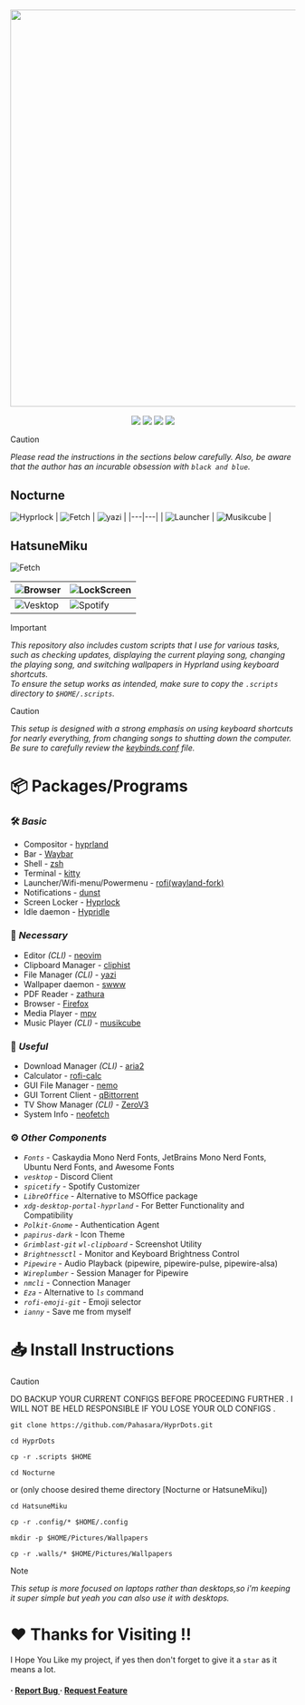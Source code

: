 <h3 align="center">
	<img src="https://github.com/user-attachments/assets/cd622df3-ff30-4df9-8696-2d82e443585b" width="700"/><br/>
</h3>

<p align="center">
    <a href="https://github.com/Pahasara/HyprDots/stargazers"><img src="https://img.shields.io/github/stars/Pahasara/HyprDots?colorA=32302f&colorB=ee5025&style=for-the-badge"></a>
    <a = href="https://hyprland.org">
            <img src="https://img.shields.io/badge/Arch-Hyprland-blue.svg?style=for-the-badge&labelColor=32302f&logo=&logoColor=black&color=258598"></a> 
    <a href="https://github.com/Pahasara/HyprDots/issues"><img src="https://img.shields.io/github/issues/Pahasara/HyprDots?colorA=32302f&colorB=05aa57&style=for-the-badge"></a>
    <a href="https://github.com/Pahasara/HyprDots/blob/main/LICENSE">
        <img src="https://img.shields.io/static/v1.svg?style=for-the-badge&label=License&message=MIT&colorA=32302f&colorB=b16286&logo=unlicense&logoColor=b16286&"/></a> 
</p>

> [!CAUTION]
> _Please read the instructions in the sections below carefully._
> _Also, be aware that the author has an incurable obsession with `black and blue`._

## Nocturne
![Hyprlock](https://github.com/user-attachments/assets/6ebf0368-49b1-4fee-a2de-6e00811dcbe8)
| ![Fetch](https://github.com/user-attachments/assets/6190c118-322b-4264-89cd-427958286beb) | ![yazi](https://github.com/user-attachments/assets/c151fd97-adab-4a42-8474-a1f1d1ce7355) |
|---|---|
| ![Launcher](https://github.com/user-attachments/assets/187af624-7659-40ca-9137-57cb85ffb3c5) | ![Musikcube](https://github.com/user-attachments/assets/a56164f7-c6cf-4265-8d73-535f8b0f8920) |


## HatsuneMiku
![Fetch](https://github.com/user-attachments/assets/47311a00-beec-4445-802c-d22e7455f03b)

| ![Browser](https://github.com/user-attachments/assets/eadb2480-f8fe-4592-879e-a41542f7d296) | ![LockScreen](https://github.com/user-attachments/assets/cf798ec6-f306-4dc8-8c96-54d0c2acaa2d) |
|---|---|
| ![Vesktop](https://github.com/user-attachments/assets/7f9b83c6-1c03-47da-b5a6-4eeb230c1e8f) | ![Spotify](https://github.com/user-attachments/assets/d564219c-3574-4674-b51f-1f78747d4ca4) |

> [!IMPORTANT]
> _This repository also includes custom scripts that I use for various tasks, such as checking updates, displaying the current playing song, changing the playing song, and switching wallpapers in Hyprland using keyboard shortcuts._  
> _To ensure the setup works as intended, make sure to copy the `.scripts` directory to `$HOME/.scripts`._

> [!CAUTION]
> _This setup is designed with a strong emphasis on using keyboard shortcuts for nearly everything, from changing songs to shutting down the computer. Be sure to carefully review the [keybinds.conf](https://github.com/Pahasara/HyprDots/blob/main/Nocturne/.config/hypr/keybinds.conf) file._

# 📦 Packages/Programs

### 🛠️ _Basic_
* Compositor - [hyprland](https://hyprland.org)
* Bar - [Waybar](https://github.com/Alexays/Waybar)
* Shell - [zsh](https://www.zsh.org/)
* Terminal - [kitty](https://github.com/kovidgoyal/kitty)
* Launcher/Wifi-menu/Powermenu - [rofi(wayland-fork)](https://archlinux.org/packages/extra/x86_64/rofi-wayland/)
* Notifications - [dunst](https://github.com/dunst-project/dunst)
* Screen Locker - [Hyprlock](https://github.com/hyprwm/hyprlock)
* Idle daemon - [Hypridle](https://github.com/hyprwm/hypridle)

### 🔧 _Necessary_
* Editor _(CLI)_ - [neovim](https://github.com/neovim/neovim)
* Clipboard Manager - [cliphist](https://github.com/sentriz/cliphist)
* File Manager _(CLI)_ - [yazi](https://github.com/sxyazi/yazi)
* Wallpaper daemon - [swww](https://github.com/LGFae/swww)
* PDF Reader - [zathura](https://github.com/pwmt/zathura)
* Browser - [Firefox](https://www.mozilla.org/en-US/firefox/linux/)
* Media Player - [mpv](https://github.com/mpv-player/mpv)
* Music Player _(CLI)_ - [musikcube](https://github.com/clangen/musikcube)

### 🌟 _Useful_
* Download Manager _(CLI)_ - [aria2](https://github.com/aria2/aria2)
* Calculator - [rofi-calc](https://github.com/svenstaro/rofi-calc)
* GUI File Manager - [nemo](https://github.com/linuxmint/nemo)
* GUI Torrent Client - [qBittorrent](https://github.com/qbittorrent/qBittorrent)
* TV Show Manager _(CLI)_ - [ZeroV3](https://github.com/Pahasara/ZeroV3)
* System Info - [neofetch](https://github.com/dylanaraps/neofetch)

### ⚙️ _Other Components_

- _`Fonts`_ - Caskaydia Mono Nerd Fonts, JetBrains Mono Nerd Fonts, Ubuntu Nerd Fonts, and Awesome Fonts
- _`vesktop`_ - Discord Client
- _`spicetify`_ - Spotify Customizer
- _`LibreOffice`_ - Alternative to MSOffice package
- _`xdg-desktop-portal-hyprland`_ - For Better Functionality and Compatibility
- _`Polkit-Gnome`_ - Authentication Agent
- _`papirus-dark`_ - Icon Theme
- _`Grimblast-git`_ _`wl-clipboard`_ - Screenshot Utility
- _`Brightnessctl`_ - Monitor and Keyboard Brightness Control
- _`Pipewire`_ - Audio Playback (pipewire, pipewire-pulse, pipewire-alsa)
- _`Wireplumber`_ - Session Manager for Pipewire
- _`nmcli`_ - Connection Manager
- _`Eza`_ - Alternative to _`ls`_ command
- _`rofi-emoji-git`_ - Emoji selector
- _`ianny`_ - Save me from myself


# 📥 Install Instructions

> [!CAUTION] 
> DO BACKUP YOUR CURRENT CONFIGS BEFORE PROCEEDING FURTHER . I WILL NOT BE HELD RESPONSIBLE IF YOU LOSE YOUR OLD CONFIGS .

```
git clone https://github.com/Pahasara/HyprDots.git
```

```
cd HyprDots
```

```
cp -r .scripts $HOME
```

```
cd Nocturne
```
or (only choose desired theme directory [Nocturne or HatsuneMiku])
```
cd HatsuneMiku
```

```
cp -r .config/* $HOME/.config
```

```
mkdir -p $HOME/Pictures/Wallpapers
```

```
cp -r .walls/* $HOME/Pictures/Wallpapers
```

> [!NOTE]
> _This setup is more focused on laptops rather than desktops,so i'm keeping it super simple but yeah you can also use it with desktops._   

# ❤️ Thanks for Visiting !!
I Hope You Like my project, if yes then don't forget to give it a `star` as it means a lot.

<h4> <span>· </span> <a href="https://github.com/Pahasara/HyprDots/issues"> Report Bug </a> <span> · </span> <a href="https://github.com/Pahasara/HyprDots/issues"> Request Feature </a> </h4>
